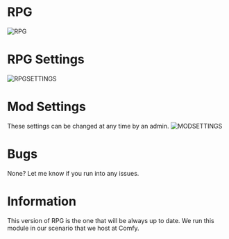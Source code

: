 # RPG
![RPG](https://i.imgur.com/3gzaXZP.png)

# RPG Settings
![RPGSETTINGS](https://i.imgur.com/l1MOvZ1.png)

# Mod Settings
These settings can be changed at any time by an admin.
![MODSETTINGS](https://i.imgur.com/hvzRhjL.png)

# Bugs
None? Let me know if you run into any issues.

# Information
This version of RPG is the one that will be always up to date. We run this module in our scenario that we host at Comfy.
